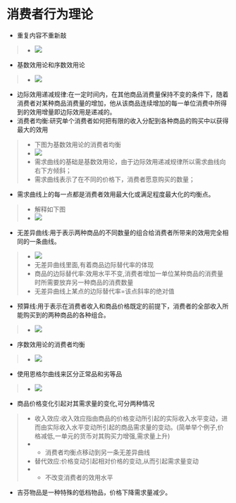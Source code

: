 # 消费者行为理论

- 重复内容不重新敲
> - ![](images/60.jpg)
- 基数效用论和序数效用论
> - ![](images/66.png)
- 边际效用递减规律:在一定时间内，在其他商品消费量保持不变的条件下，随着消费者对某种商品消费量的增加，他从该商品连续增加的每一单位消费中所得到的效用增量即边际效用是递减的。
- 消费者均衡:研究单个消费者如何把有限的收入分配到各种商品的购买中以获得最大的效用
> - 下图为基数效用论的消费者均衡
> - ![](images/67.png)
> - 需求曲线的基础是基数效用论，由于边际效用递减规律所以需求曲线向右下方倾斜；
> - 需求曲线表示了在不同的价格下，消费者愿意购买的数量；

- 需求曲线上的每一点都是消费者效用最大化或满足程度最大化的均衡点。
> - 解释如下图
> - ![](images/68.png)
- 无差异曲线:用于表示两种商品的不同数量的组合给消费者所带来的效用完全相同的一条曲线。
> - ![](images/69.png)
> - 无差异曲线里面,有着商品边际替代率的体现
> - 商品的边际替代率:效用水平不变,消费者增加一单位某种商品的消费量时所需要放弃另一种商品的消费数量
> - 无差异曲线上某点的边际替代率=该点斜率的绝对值
- 预算线:用于表示在消费者收入和商品价格既定的前提下，消费者的全部收入所能购买到的两种商品的各种组合。
> - ![](images/70.png)
- 序数效用论的消费者均衡
> - ![](images/71.png)
- 使用恩格尔曲线来区分正常品和劣等品
> - ![](images/72.png)
- 商品价格变化引起对其需求量的变化,可分两种情况
> - 收入效应:收入效应指由商品的价格变动所引起的实际收入水平变动，进而由实际收入水平变动所引起的商品需求量的变动。(简单举个例子,价格减低,一单元的货币对其购买力增强,需求量上升)
> - - 消费者均衡点移动到另一条无差异曲线
> - 替代效应:价格变动引起相对价格的变动,从而引起需求量变动
> - - 不改变消费者的效用水平
- 吉芬物品是一种特殊的低档物品，价格下降需求量减少。
